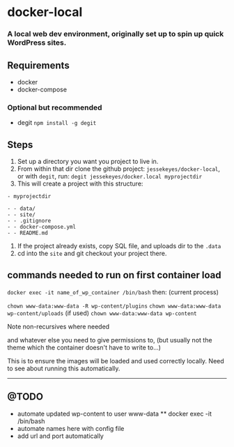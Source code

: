 # docker-local
### A local web dev environment, originally set up to spin up quick WordPress sites.

## Requirements

* docker
* docker-compose

### Optional but recommended

* degit `npm install -g degit`

## Steps

1. Set up a directory you want you project to live in.
1. From within that dir clone the github project: `jessekeyes/docker-local`, or with `degit`, run: `degit jessekeyes/docker.local myprojectdir`
1. This will create a project with this structure:
```
- myprojectdir

- - data/
- - site/
- - .gitignore
- - docker-compose.yml
- - README.md

```
1. If the project already exists, copy SQL file, and uploads dir to the `.data`
1. cd into the `site` and git checkout your project there.


## commands needed to run on first container load

`docker exec -it name_of_wp_container /bin/bash`
then:
(current process)

`chown www-data:www-data -R wp-content/plugins`
`chown www-data:www-data wp-content/uploads` (if used)
`chown www-data:www-data wp-content`

Note non-recursives where needed

and whatever else you need to give permissions to, (but usually not the theme which the container doesn't have to write to...)

This is to ensure the images will be loaded and used correctly locally.
Need to see about running this automatically.



---------------


## @TODO

* automate updated wp-content to user www-data
** docker exec -it <container name> /bin/bash
* automate names here with config file
* add url and port automatically
